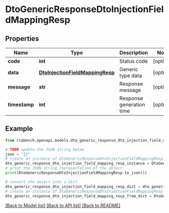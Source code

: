 # DtoGenericResponseDtoInjectionFieldMappingResp


## Properties

Name | Type | Description | Notes
------------ | ------------- | ------------- | -------------
**code** | **int** | Status code | [optional] 
**data** | [**DtoInjectionFieldMappingResp**](DtoInjectionFieldMappingResp.md) | Generic type data | [optional] 
**message** | **str** | Response message | [optional] 
**timestamp** | **int** | Response generation time | [optional] 

## Example

```python
from rcabench.openapi.models.dto_generic_response_dto_injection_field_mapping_resp import DtoGenericResponseDtoInjectionFieldMappingResp

# TODO update the JSON string below
json = "{}"
# create an instance of DtoGenericResponseDtoInjectionFieldMappingResp from a JSON string
dto_generic_response_dto_injection_field_mapping_resp_instance = DtoGenericResponseDtoInjectionFieldMappingResp.from_json(json)
# print the JSON string representation of the object
print(DtoGenericResponseDtoInjectionFieldMappingResp.to_json())

# convert the object into a dict
dto_generic_response_dto_injection_field_mapping_resp_dict = dto_generic_response_dto_injection_field_mapping_resp_instance.to_dict()
# create an instance of DtoGenericResponseDtoInjectionFieldMappingResp from a dict
dto_generic_response_dto_injection_field_mapping_resp_from_dict = DtoGenericResponseDtoInjectionFieldMappingResp.from_dict(dto_generic_response_dto_injection_field_mapping_resp_dict)
```
[[Back to Model list]](../README.md#documentation-for-models) [[Back to API list]](../README.md#documentation-for-api-endpoints) [[Back to README]](../README.md)


